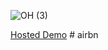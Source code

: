 ![OH (3)](https://user-images.githubusercontent.com/5024456/172774005-9936515d-d028-4de8-8652-e245d3d320f9.png)

[Hosted Demo](https://mui-airbnb.vercel.app/)
#   a i r b n  
 